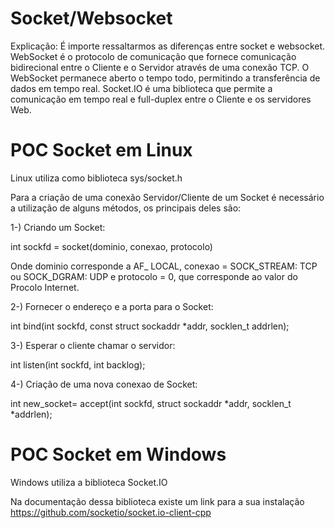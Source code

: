 # Socket/Websocket

Explicação:
É importe ressaltarmos as diferenças entre socket e websocket.
WebSocket é o protocolo de comunicação que fornece comunicação bidirecional entre o Cliente e o Servidor através de uma conexão TCP. O WebSocket permanece aberto o tempo todo, permitindo a transferência de dados em tempo real. 
Socket.IO é uma biblioteca que permite a comunicação em tempo real e full-duplex entre o Cliente e os servidores Web.
 
# POC Socket em Linux
Linux utiliza como biblioteca sys/socket.h


Para a criação de uma conexão Servidor/Cliente de um Socket é necessário a utilização de alguns métodos, os principais deles são:

1-) Criando um Socket:

int sockfd = socket(dominio, conexao, protocolo)

Onde dominio corresponde a AF_ LOCAL, conexao = SOCK_STREAM: TCP ou SOCK_DGRAM: UDP e protocolo = 0, que corresponde ao valor do Procolo Internet.


2-) Fornecer o endereço e a porta para o Socket:

int bind(int sockfd, const struct sockaddr *addr, socklen_t addrlen);


3-) Esperar o cliente chamar o servidor:

int listen(int sockfd, int backlog);


4-) Criação de uma nova conexao de Socket:

int new_socket= accept(int sockfd, struct sockaddr *addr, socklen_t *addrlen);



# POC Socket em Windows
Windows utiliza a biblioteca Socket.IO

Na documentação dessa biblioteca existe um link para a sua instalação https://github.com/socketio/socket.io-client-cpp
